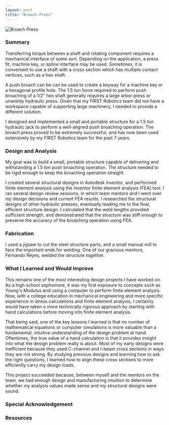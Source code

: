 ```yaml
---
layout: post
title: "Broach Press"
---
```

![Broach Press]({{site.url}}/assets/portfolio/bp_1stprincipal.jpg)
<!--more-->
<h3>Summary</h3>
Transferring torque between a shaft and rotating component requires a mechanical interface of some sort. Depending on the application, a press fit, machine key, or spline interface may be used. Sometimes, it is convenient to use a shaft with a cross section which has multiple contact vertices, such as a hex shaft.

A push broach can be can be used to create a keyway for a machine key or a hexagonal profile hole. The 1.5 ton force required to perform push broaching of a 1/2" hex shaft generally requires a large arbor press or unwieldy hydraulic press. Given that my FIRST Robotics team did not have a workspace capable of supporting large machinery, I needed to provide a different solution.

I designed and implemented a small and portable structure for a 1.5 ton hydraulic jack to perform a well-aligned push broaching operation. The broach press proved to be extremely successful, and has now been used extensively by my FIRST Robotics team for the past 7 years.

<h3>Design and Analysis</h3>
My goal was to build a small, portable structure capable of delivering and withstanding a 1.5 ton push broaching operation. The structure needed to be rigid enough to keep the broaching operation straight.

I created several structural designs in Autodesk Inventor, and performed finite element analysis using the Inventor finite element analysis (FEA) tool. I ran several design review sessions, in which team mentors and I went over my design decisions and current FEA results. I researched the structural designs of other hydraulic presses, eventually leading me to the final, efficient structure design. I calculated that the weld lengths provided sufficient strength, and demonstrated that the structure was stiff enough to preserve the accuracy of the broaching operation using FEA.

<h3>Fabrication</h3>
I used a jigsaw to cut the steel structure parts, and a small manual mill to face the important ends for welding. One of our gracious mentors, Fernando Reyes, welded the structure together.

<h3>What I Learned and Would Improve</h3>
This remains one of the most interesting design projects I have worked on. As a high school sophomore, it was my first exposure to concepts such as Young's Modulus and using a computer to perform finite element analysis. Now, with a college education in mechanical engineering and more specific experience in stress calculations and finite element analysis, I certainly would have taken a more technically rigorous approach by starting with hand calculations before moving into finite element analysis.

That being said, one of the key lessons I learned is that no number of mathematical equations or computer simulations is more valuable than a fundamental, intuitive understanding of the design problem at hand. Oftentimes, the true value of a hand calculation is that it provides insight into what the design problem really is about. Most of my early designs were inefficient because they used C-channel and I-beam cross sections in ways they are not strong. By studying previous designs and learning how to ask the right questions, I learned how to align these cross sections to more efficiently carry my design loads.

This project succeeded because, between myself and the mentors on the team, we had enough design and manufacturing intuition to determine whether my analysis values made sense and my structural designs were sound.

<h3>Special Acknowledgement</h3>


<h3>Resources</h3>
